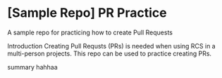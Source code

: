 # [Sample Repo] PR Practice
A sample repo for practicing how to create Pull Requests

Introduction
Creating Pull Requsts (PRs) is needed when using RCS in a multi-person projects. This repo can be used to practice creating PRs.

summary hahhaa
